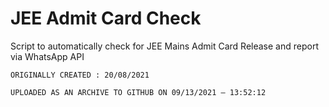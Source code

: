 
# JEE Admit Card Check

Script to automatically check for JEE Mains Admit Card Release and report via WhatsApp API

```ORIGINALLY CREATED : 20/08/2021```

`UPLOADED AS AN ARCHIVE TO GITHUB ON 09/13/2021 — 13:52:12`